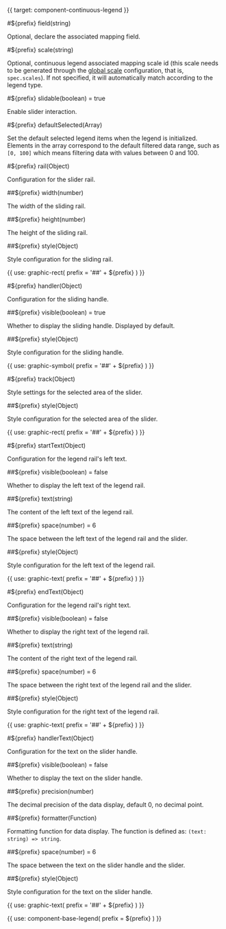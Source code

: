 {{ target: component-continuous-legend }}

<!-- IContinuousLegendSpec -->

#${prefix} field(string)

Optional, declare the associated mapping field.

#${prefix} scale(string)

Optional, continuous legend associated mapping scale id (this scale needs to be generated through the [global scale](todo) configuration, that is, `spec.scales`). If not specified, it will automatically match according to the legend type.

#${prefix} slidable(boolean) = true

Enable slider interaction.

#${prefix} defaultSelected(Array)

Set the default selected legend items when the legend is initialized. Elements in the array correspond to the default filtered data range, such as `[0, 100]` which means filtering data with values between 0 and 100.

#${prefix} rail(Object)

Configuration for the slider rail.

##${prefix} width(number)

The width of the sliding rail.

##${prefix} height(number)

The height of the sliding rail.

##${prefix} style(Object)

Style configuration for the sliding rail.

{{ use: graphic-rect(
  prefix = '##' + ${prefix}
) }}

#${prefix} handler(Object)

Configuration for the sliding handle.

##${prefix} visible(boolean) = true

Whether to display the sliding handle. Displayed by default.

##${prefix} style(Object)

Style configuration for the sliding handle.

{{ use: graphic-symbol(
  prefix = '##' + ${prefix}
) }}

#${prefix} track(Object)

Style settings for the selected area of the slider.

##${prefix} style(Object)

Style configuration for the selected area of the slider.

{{ use: graphic-rect(
  prefix = '##' + ${prefix}
) }}

#${prefix} startText(Object)

Configuration for the legend rail's left text.

##${prefix} visible(boolean) = false

Whether to display the left text of the legend rail.

##${prefix} text(string)

The content of the left text of the legend rail.

##${prefix} space(number) = 6

The space between the left text of the legend rail and the slider.

##${prefix} style(Object)

Style configuration for the left text of the legend rail.

{{ use: graphic-text(
  prefix = '##' + ${prefix}
) }}

#${prefix} endText(Object)

Configuration for the legend rail's right text.

##${prefix} visible(boolean) = false

Whether to display the right text of the legend rail.

##${prefix} text(string)

The content of the right text of the legend rail.

##${prefix} space(number) = 6

The space between the right text of the legend rail and the slider.

##${prefix} style(Object)

Style configuration for the right text of the legend rail.

{{ use: graphic-text(
  prefix = '##' + ${prefix}
) }}

#${prefix} handlerText(Object)

Configuration for the text on the slider handle.

##${prefix} visible(boolean) = false

Whether to display the text on the slider handle.

##${prefix} precision(number)

The decimal precision of the data display, default 0, no decimal point.

##${prefix} formatter(Function)

Formatting function for data display. The function is defined as: `(text: string) => string`.

##${prefix} space(number) = 6

The space between the text on the slider handle and the slider.

##${prefix} style(Object)

Style configuration for the text on the slider handle.

{{ use: graphic-text(
  prefix = '##' + ${prefix}
) }}

{{ use: component-base-legend(
  prefix = ${prefix}
) }}